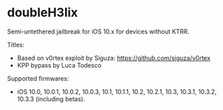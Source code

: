 # doubleH3lix

Semi-untethered jailbreak for iOS 10.x for devices without KTRR.

Titles:
   - Based on v0rtex exploit by Siguza: https://github.com/siguza/v0rtex
   - KPP bypass by Luca Todesco

Supported firmwares:
   - iOS 10.0, 10.0.1, 10.0.2, 10.0.3, 10.1, 10.1.1, 10.2, 10.2.1, 10.3, 10.3.1, 10.3.2, 10.3.3 (including betas).
